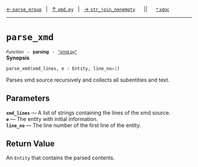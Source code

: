 [&#8592; `parse_group`](xmd.py--parse_group.md)&nbsp;&nbsp;&nbsp;|&nbsp;&nbsp;&nbsp;[&#8593; `xmd.py`](xmd.py.md)&nbsp;&nbsp;&nbsp;|&nbsp;&nbsp;&nbsp;[&#8594; `str_join_nonempty`](xmd.py--str_join_nonempty.md)&nbsp;&nbsp;&nbsp;&nbsp;&nbsp;&nbsp;||&nbsp;&nbsp;&nbsp;&nbsp;&nbsp;&nbsp;<small>[\* xdoc](../xdoc/xmd.py.xmd#L207)</small>
***

# `parse_xmd`
<small>*Function* &nbsp; - &nbsp; **parsing** &nbsp; - &nbsp; ["xmd.py"](../xmd.py)</small>  
**Synopsis**

```python
parse_xmd(xmd_lines, e : Entity, line_no=1)
```

Parses xmd source recursively and collects all subentities and text.


## Parameters
**`xmd_lines`** &#8213; A list of strings containing the lines of the xmd source.  
**`e`** &#8213; The entity with initial information.  
**`line_no`** &#8213; The line number of the first line of the entity.  
## Return Value

An `Entity` that contains the parsed contents.


